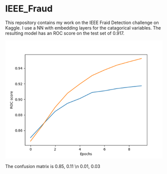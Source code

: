 # IEEE_Fraud
This repository contains my work on the IEEE Fraid Detection challenge on Kaggle.  I use a NN with embedding layers for the catagorical variables.  The resulting model has an ROC score on the test set of 0.917.

![alt text](https://github.com/mkspillane/IEEE_Fraud/blob/master/ROC.png)

The confusion matrix is 
       0.85, 0.11 \n
       0.01, 0.03

